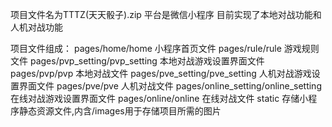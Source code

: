 项目文件名为TTTZ(天天骰子).zip
平台是微信小程序
目前实现了本地对战功能和人机对战功能

项目文件组成：
pages/home/home 小程序首页文件
pages/rule/rule 游戏规则文件
pages/pvp_setting/pvp_setting 本地对战游戏设置界面文件
pages/pvp/pvp 本地对战文件
pages/pve_setting/pve_setting 人机对战游戏设置界面文件
pages/pve/pve 人机对战文件
pages/online_setting/online_setting 在线对战游戏设置界面文件
pages/online/online 在线对战文件
static 存储小程序静态资源文件,内含/images用于存储项目所需的图片

